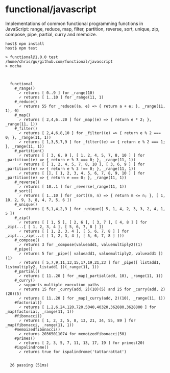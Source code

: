 # functional/javascript

Implementations of common functional programming functions in JavaScript:
range, reduce, map, filter, partition, reverse, sort, unique, zip, compose,
pipe, partial, curry and memoize.

    host$ npm install
    host$ npm test
    
    > functional@1.0.0 test /home/chris/gu/github.com/functional/javascript
    > mocha
    
    
    
      functional
        #_range()
          ✓ returns [ 0..9 ] for _range(10)
          ✓ returns [ 1..10 ] for _range(11, 1)
        #_reduce()
          ✓ returns 55 for _reduce((a, e) => { return a + e; }, _range(11, 1), 0)
        #_map()
          ✓ returns [ 2,4,6..20 ] for _map((e) => { return e * 2; }, _range(11, 1))
        #_filter()
          ✓ returns [ 2,4,6,8,10 ] for _filter((e) => { return e % 2 === 0; }, _range(11, 1))
          ✓ returns [ 1,3,5,7,9 ] for _filter((e) => { return e % 2 === 1; }, _range(11, 1))
        #_partition()
          ✓ returns [ [ 3, 6, 9 ], [ 1, 2, 4, 5, 7, 8, 10 ] ] for _partition((e) => { return e % 3 === 0; }, _range(11, 1))
          ✓ returns [ [ 1, 2, 4, 5, 7, 8, 10 ], [ 3, 6, 9 ] ] for _partition((e) => { return e % 3 !== 0; }, _range(11, 1))
          ✓ returns [ [], [ 1, 2, 3, 4, 5, 6, 7, 8, 9, 10 ] ] for _partition((e) => { return e === 0; }, _range(11, 1))
        #_reverse()
          ✓ returns [ 10..1 ] for _reverse(_range(11, 1))
        #_sort()
          ✓ returns [ 1..10 ] for _sort((m, n) => { return m <= n; }, [ 1, 10, 2, 9, 3, 8, 4, 7, 5, 6 ])
        #_unique()
          ✓ returns [ 5,1,4,2,3 ] for _unique([ 5, 1, 4, 2, 3, 3, 2, 4, 1, 5 ])
        #_zip()
          ✓ returns [ [ 1, 5 ], [ 2, 6 ], [ 3, 7 ], [ 4, 8 ] ] for _zip(...[ [ 1, 2, 3, 4 ], [ 5, 6, 7, 8 ] ])
          ✓ returns [ [ 1, 2, 3, 4 ], [ 5, 6, 7, 8 ] ] for _zip(..._zip(...[ [ 1, 2, 3, 4 ], [ 5, 6, 7, 8 ] ]))
        #_compose()
          ✓ returns 3 for _compose(valueadd1, valuemultiply2)(1)
        #_pipe()
          ✓ returns 5 for _pipe([ valueadd1, valuemultiply2, valueadd1 ])(1)
          ✓ returns [ 5,7,9,11,13,15,17,19,21,23 ] for _pipe([ listadd1, listmultiply2, listadd1 ])(_range(11, 1))
        #_partial()
          ✓ returns [ 11..20 ] for _map(_partial(add, 10), _range(11, 1))
        #_curry()
          ✓ supports multiple execution paths
          ✓ returns 15 for _curry(add, 2)(10)(5) and 25 for _curry(add, 2)(20)(5)
          ✓ returns [ 11..20 ] for _map(_curry(add, 2)(10), _range(11, 1))
        #factorial()
          ✓ returns [ 1,2,6,24,120,720,5040,40320,362880,3628800 ] for _map(factorial, _range(11, 1))
        #fibonacci()
          ✓ returns [ 1, 2, 3, 5, 8, 13, 21, 34, 55, 89 ] for _map(fibonacci, _range(11, 1))
        #memoizedfibonacci()
          ✓ returns 20365011074 for memoizedfibonacci(50)
        #primes()
          ✓ returns [ 2, 3, 5, 7, 11, 13, 17, 19 ] for primes(20)
        #ispalindrome()
          ✓ returns true for ispalindrome('tattarrattat')
    
    
      26 passing (51ms)
